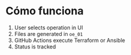 # Cómo funciona

1. User selects operation in UI
2. Files are generated in `oe_01`
3. GitHub Actions execute Terraform or Ansible
4. Status is tracked